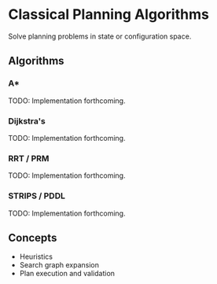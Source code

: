 # Classical Planning Algorithms

Solve planning problems in state or configuration space.

## Algorithms

### A*
TODO: Implementation forthcoming.

### Dijkstra's
TODO: Implementation forthcoming.

### RRT / PRM
TODO: Implementation forthcoming.

### STRIPS / PDDL
TODO: Implementation forthcoming.

## Concepts

- Heuristics
- Search graph expansion
- Plan execution and validation
